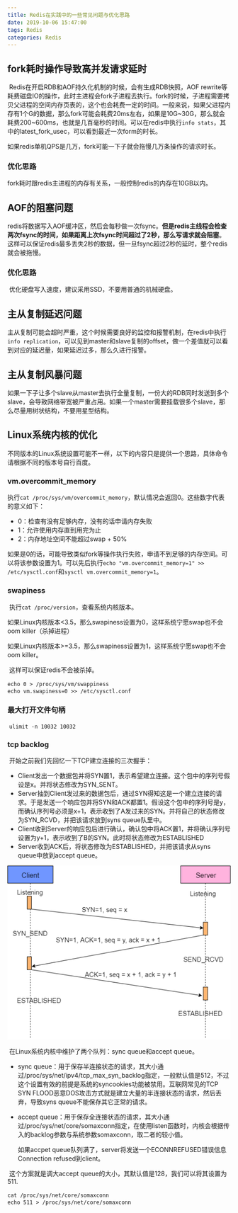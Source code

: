 ```yaml
---
title: Redis在实践中的一些常见问题与优化思路
date: 2019-10-06 15:47:00
tags: Redis
categories: Redis
---
```


## fork耗时操作导致高并发请求延时

​		Redis在开启RDB和AOF持久化机制的时候，会有生成RDB快照，AOF rewrite等耗费磁盘IO的操作，此时主进程会fork子进程去执行。fork的时候，子进程需要拷贝父进程的空间内存页表的，这个也会耗费一定的时间。一般来说，如果父进程内存有1个G的数据，那么fork可能会耗费20ms左右，如果是10G~30G，那么就会耗费200~600ms，也就是几百毫秒的时间。可以在redis中执行`info stats`，其中的latest_fork_usec，可以看到最近一次form的时长。

​		如果redis单机QPS是几万，fork可能一下子就会拖慢几万条操作的请求时长。

### 优化思路

​		fork耗时跟redis主进程的内存有关系，一般控制redis的内存在10GB以内。

## AOF的阻塞问题

​		redis将数据写入AOF缓冲区，然后会每秒做一次fsync。**但是redis主线程会检查两次fsync的时间，如果距离上次fsync时间超过了2秒，那么写请求就会阻塞**。这样可以保证redis最多丢失2秒的数据，但一旦fsync超过2秒的延时，整个redis就会被拖慢。

### 优化思路

​		优化硬盘写入速度，建议采用SSD，不要用普通的机械硬盘。

## 主从复制延迟问题

​		主从复制可能会超时严重，这个时候需要良好的监控和报警机制，在redis中执行`info replication`，可以见到master和slave复制的offset，做一个差值就可以看到对应的延迟量，如果延迟过多，那么久进行报警。

## 主从复制风暴问题

​		如果一下子让多个slave从master去执行全量复制，一份大的RDB同时发送到多个slave，会导致网络带宽被严重占用。如果一个master需要挂载很多个slave，那么尽量用树状结构，不要用星型结构。

## Linux系统内核的优化

​		不同版本的Linux系统设置可能不一样，以下的内容只是提供一个思路，具体命令请根据不同的版本号自行百度。

### vm.overcommit_memory

​		执行`cat /proc/sys/vm/overcommit_memory`，默认情况会返回0。这些数字代表的意义如下：

- 0：检查有没有足够内存，没有的话申请内存失败
- 1：允许使用内存直到用完为止
- 2：内存地址空间不能超过swap + 50%

​        如果是0的话，可能导致类似fork等操作执行失败，申请不到足够的内存空间。可以将该参数设置为1。可以先后执行`echo "vm.overcommit_memory=1" >> /etc/sysctl.conf`和`sysctl vm.overcommit_memory=1`。

### swapiness

​		执行`cat /proc/version`，查看系统内核版本。

​		如果Linux内核版本<3.5，那么swapiness设置为0，这样系统宁愿swap也不会oom killer（杀掉进程）

​		如果Linux内核版本>=3.5，那么swapiness设置为1，这样系统宁愿swap也不会oom killer。

​		这样可以保证redis不会被杀掉。

```shell
echo 0 > /proc/sys/vm/swappiness
echo vm.swapiness=0 >> /etc/sysctl.conf
```

### 最大打开文件句柄

​		`ulimit -n 10032 10032`

### tcp backlog

​		开始之前我们先回忆一下TCP建立连接的三次握手：

- Client发出一个数据包并将SYN置1，表示希望建立连接。这个包中的序列号假设是x。并将状态修改为SYN_SENT。
- Server抽到Client发过来的数据包后，通过SYN得知这是一个建立连接的请求。于是发送一个响应包并将SYN和ACK都置1。假设这个包中的序列号是y，而确认序列号必须是x+1，表示收到了A发过来的SYN。并将自己的状态修改为SYN_RCVD，并把该请求放到syns queue队里中。
- Client收到Server的响应包后进行确认，确认包中将ACK置1，并将确认序列号设置为y+1，表示收到了B的SYN。此时将状态修改为ESTABLISHED
- Server收到ACK后，将状态修改为ESTABLISHED，并把该请求从syns queue中放到accept queue。

![三次握手](Redis在实践中的一些常见问题与优化思路/三次握手.png)

​		在Linux系统内核中维护了两个队列：sync queue和accept queue。

- sync queue：用于保存半连接状态的请求，其大小通过/proc/sys/net/ipv4/tcp_max_syn_backlog指定，一般默认值是512，不过这个设置有效的前提是系统的syncookies功能被禁用。互联网常见的TCP SYN FLOOD恶意DOS攻击方式就是建立大量的半连接状态的请求，然后丢弃，导致syns queue不能保存其它正常的请求。

- accept queue：用于保存全连接状态的请求，其大小通过/proc/sys/net/core/somaxconn指定，在使用listen函数时，内核会根据传入的backlog参数与系统参数somaxconn，取二者的较小值。

  如果accpet queue队列满了，server将发送一个ECONNREFUSED错误信息Connection refused到client。

​         这个方案就是调大accept queue的大小，其默认值是128，我们可以将其设置为511.

```shell
cat /proc/sys/net/core/somaxconn
echo 511 > /proc/sys/net/core/somaxconn
```

